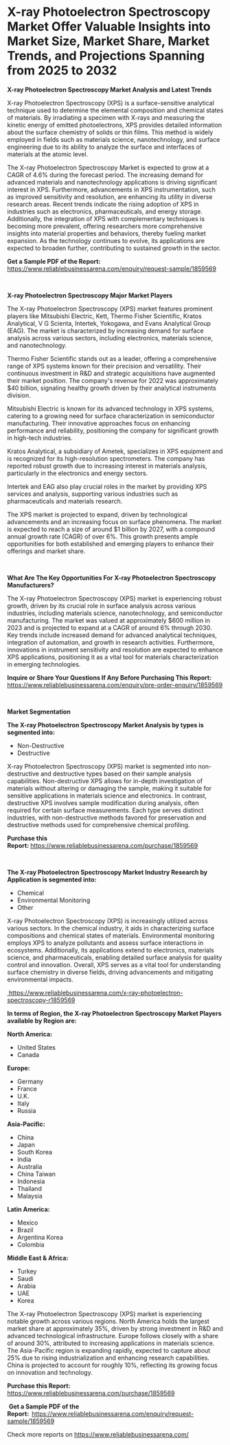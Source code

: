 <p><h1>X-ray Photoelectron Spectroscopy Market Offer Valuable Insights into Market Size, Market Share, Market Trends, and Projections Spanning from 2025 to 2032</h1></p><p><strong>X-ray Photoelectron Spectroscopy Market Analysis and Latest Trends</strong></p>
<p><p>X-ray Photoelectron Spectroscopy (XPS) is a surface-sensitive analytical technique used to determine the elemental composition and chemical states of materials. By irradiating a specimen with X-rays and measuring the kinetic energy of emitted photoelectrons, XPS provides detailed information about the surface chemistry of solids or thin films. This method is widely employed in fields such as materials science, nanotechnology, and surface engineering due to its ability to analyze the surface and interfaces of materials at the atomic level.</p><p>The X-ray Photoelectron Spectroscopy Market is expected to grow at a CAGR of 4.6% during the forecast period. The increasing demand for advanced materials and nanotechnology applications is driving significant interest in XPS. Furthermore, advancements in XPS instrumentation, such as improved sensitivity and resolution, are enhancing its utility in diverse research areas. Recent trends indicate the rising adoption of XPS in industries such as electronics, pharmaceuticals, and energy storage. Additionally, the integration of XPS with complementary techniques is becoming more prevalent, offering researchers more comprehensive insights into material properties and behaviors, thereby fueling market expansion. As the technology continues to evolve, its applications are expected to broaden further, contributing to sustained growth in the sector.</p></p>
<p><strong>Get a Sample PDF of the Report:&nbsp;</strong> <a href="https://www.reliablebusinessarena.com/enquiry/request-sample/1859569?utm_campaign=1892&utm_medium=2&utm_source=Github&utm_content=ia&utm_term=12042025&utm_id=x-ray-photoelectron-spectroscopy">https://www.reliablebusinessarena.com/enquiry/request-sample/1859569</a></p>
<p>&nbsp;</p>
<p><strong>X-ray Photoelectron Spectroscopy Major Market Players</strong></p>
<p><p>The X-ray Photoelectron Spectroscopy (XPS) market features prominent players like Mitsubishi Electric, Kett, Thermo Fisher Scientific, Kratos Analytical, V G Scienta, Intertek, Yokogawa, and Evans Analytical Group (EAG). The market is characterized by increasing demand for surface analysis across various sectors, including electronics, materials science, and nanotechnology.</p><p>Thermo Fisher Scientific stands out as a leader, offering a comprehensive range of XPS systems known for their precision and versatility. Their continuous investment in R&D and strategic acquisitions have augmented their market position. The company's revenue for 2022 was approximately $40 billion, signaling healthy growth driven by their analytical instruments division.</p><p>Mitsubishi Electric is known for its advanced technology in XPS systems, catering to a growing need for surface characterization in semiconductor manufacturing. Their innovative approaches focus on enhancing performance and reliability, positioning the company for significant growth in high-tech industries.</p><p>Kratos Analytical, a subsidiary of Ametek, specializes in XPS equipment and is recognized for its high-resolution spectrometers. The company has reported robust growth due to increasing interest in materials analysis, particularly in the electronics and energy sectors.</p><p>Intertek and EAG also play crucial roles in the market by providing XPS services and analysis, supporting various industries such as pharmaceuticals and materials research.</p><p>The XPS market is projected to expand, driven by technological advancements and an increasing focus on surface phenomena. The market is expected to reach a size of around $1 billion by 2027, with a compound annual growth rate (CAGR) of over 6%. This growth presents ample opportunities for both established and emerging players to enhance their offerings and market share.</p></p>
<p>&nbsp;</p>
<p><strong>What Are The Key Opportunities For X-ray Photoelectron Spectroscopy Manufacturers?</strong></p>
<p><p>The X-ray Photoelectron Spectroscopy (XPS) market is experiencing robust growth, driven by its crucial role in surface analysis across various industries, including materials science, nanotechnology, and semiconductor manufacturing. The market was valued at approximately $600 million in 2023 and is projected to expand at a CAGR of around 6% through 2030. Key trends include increased demand for advanced analytical techniques, integration of automation, and growth in research activities. Furthermore, innovations in instrument sensitivity and resolution are expected to enhance XPS applications, positioning it as a vital tool for materials characterization in emerging technologies.</p></p>
<p><strong>Inquire or Share Your Questions If Any Before Purchasing This Report:</strong> <a href="https://www.reliablebusinessarena.com/enquiry/pre-order-enquiry/1859569?utm_campaign=1892&utm_medium=2&utm_source=Github&utm_content=ia&utm_term=12042025&utm_id=x-ray-photoelectron-spectroscopy">https://www.reliablebusinessarena.com/enquiry/pre-order-enquiry/1859569</a></p>
<p>&nbsp;</p>
<p><strong>Market Segmentation</strong></p>
<p><strong>The X-ray Photoelectron Spectroscopy Market Analysis by types is segmented into:</strong></p>
<p><ul><li>Non-Destructive</li><li>Destructive</li></ul></p>
<p><p>X-ray Photoelectron Spectroscopy (XPS) market is segmented into non-destructive and destructive types based on their sample analysis capabilities. Non-destructive XPS allows for in-depth investigation of materials without altering or damaging the sample, making it suitable for sensitive applications in materials science and electronics. In contrast, destructive XPS involves sample modification during analysis, often required for certain surface measurements. Each type serves distinct industries, with non-destructive methods favored for preservation and destructive methods used for comprehensive chemical profiling.</p></p>
<p><strong>Purchase this Report:&nbsp;</strong><a href="https://www.reliablebusinessarena.com/purchase/1859569?utm_campaign=1892&utm_medium=2&utm_source=Github&utm_content=ia&utm_term=12042025&utm_id=x-ray-photoelectron-spectroscopy">https://www.reliablebusinessarena.com/purchase/1859569</a></p>
<p>&nbsp;</p>
<p><strong>The X-ray Photoelectron Spectroscopy Market Industry Research by Application is segmented into:</strong></p>
<p><ul><li>Chemical</li><li>Environmental Monitoring</li><li>Other</li></ul></p>
<p><p>X-ray Photoelectron Spectroscopy (XPS) is increasingly utilized across various sectors. In the chemical industry, it aids in characterizing surface compositions and chemical states of materials. Environmental monitoring employs XPS to analyze pollutants and assess surface interactions in ecosystems. Additionally, its applications extend to electronics, materials science, and pharmaceuticals, enabling detailed surface analysis for quality control and innovation. Overall, XPS serves as a vital tool for understanding surface chemistry in diverse fields, driving advancements and mitigating environmental impacts.</p></p>
<p><a href="https://www.reliablebusinessarena.com/x-ray-photoelectron-spectroscopy-r1859569?utm_campaign=1892&utm_medium=2&utm_source=Github&utm_content=ia&utm_term=12042025&utm_id=x-ray-photoelectron-spectroscopy">&nbsp;https://www.reliablebusinessarena.com/x-ray-photoelectron-spectroscopy-r1859569</a></p>
<p><strong>In terms of Region, the X-ray Photoelectron Spectroscopy Market Players available by Region are:</strong></p>
<p>
    <p> <strong> North America: </strong>
        <ul>
            <li>United States</li>
            <li>Canada</li>
        </ul>
        </p> 
    <p> <strong> Europe: </strong>
        <ul>
            <li>Germany</li>
            <li>France</li>
            <li>U.K.</li>
            <li>Italy</li>
            <li>Russia</li>
        </ul>
        </p> 
    <p> <strong> Asia-Pacific: </strong>
        <ul>
            <li>China</li>
            <li>Japan</li>
            <li>South Korea</li>
            <li>India</li>
            <li>Australia</li>
            <li>China Taiwan</li>
            <li>Indonesia</li>
            <li>Thailand</li>
            <li>Malaysia</li>
        </ul>
        </p> 
    <p> <strong> Latin America: </strong>
        <ul>
            <li>Mexico</li>
            <li>Brazil</li>
            <li>Argentina Korea</li>
            <li>Colombia</li>
        </ul>
        </p> 
    <p> <strong> Middle East & Africa: </strong>
        <ul>
            <li>Turkey</li>
            <li>Saudi</li>
            <li>Arabia</li>
            <li>UAE</li>
            <li>Korea</li>
        </ul>
    </p>
    </p>
<p><p>The X-ray Photoelectron Spectroscopy (XPS) market is experiencing notable growth across various regions. North America holds the largest market share at approximately 35%, driven by strong investment in R&D and advanced technological infrastructure. Europe follows closely with a share of around 30%, attributed to increasing applications in materials science. The Asia-Pacific region is expanding rapidly, expected to capture about 25% due to rising industrialization and enhancing research capabilities. China is projected to account for roughly 10%, reflecting its growing focus on innovation and technology.</p></p>
<p><strong>Purchase this Report: </strong><a href="https://www.reliablebusinessarena.com/purchase/1859569?utm_campaign=1892&utm_medium=2&utm_source=Github&utm_content=ia&utm_term=12042025&utm_id=x-ray-photoelectron-spectroscopy">https://www.reliablebusinessarena.com/purchase/1859569</a></p>
<p>&nbsp;<strong>Get a Sample PDF of the Report:&nbsp;&nbsp;</strong><a href="https://www.reliablebusinessarena.com/enquiry/request-sample/1859569?utm_campaign=1892&utm_medium=2&utm_source=Github&utm_content=ia&utm_term=12042025&utm_id=x-ray-photoelectron-spectroscopy">https://www.reliablebusinessarena.com/enquiry/request-sample/1859569</a></p>
<p><strong></strong></p>
<p>Check more reports on <a href="https://www.reliablebusinessarena.com/?utm_campaign=1892&utm_medium=2&utm_source=Github&utm_content=ia&utm_term=12042025&utm_id=x-ray-photoelectron-spectroscopy">https://www.reliablebusinessarena.com/</a></p>